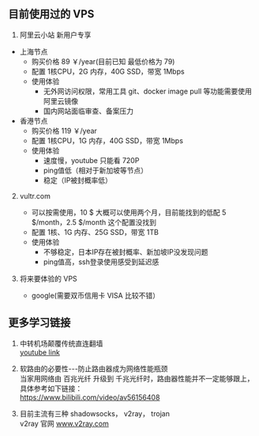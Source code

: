 ## 目前使用过的 VPS
1. 阿里云小站
新用户专享
  - 上海节点
    - 购买价格 89 ￥/year(目前已知 最低价格为 79)
    - 配置 1核CPU，2G 内存，40G SSD，带宽 1Mbps
    - 使用体验
       - 无外网访问权限，常用工具 git、docker image pull 等功能需要使用 阿里云镜像
       - 国内网站面临审查、备案压力
  - 香港节点
    - 购买价格 119 ￥/year
    - 配置 1核CPU，1G 内存，40G SSD，带宽 1Mbps
    - 使用体验
       - 速度慢，youtube 只能看 720P
       - ping值低（相对于新加坡等节点）
       - 稳定（IP被封概率低）

2. vultr.com
   - 可以按需使用，10 $ 大概可以使用两个月，目前能找到的低配 5 $/month，2.5 $/month 这个配置没找到
   - 配置 1核、1G 内存、25G SSD，带宽 1TB
   - 使用体验
      - 不够稳定，日本IP存在被封概率、新加坡IP没发现问题
      - ping值高，ssh登录使用感受到延迟感

3. 将来要体验的 VPS  
   - google(需要双币信用卡 VISA 比较不错）




## 更多学习链接
1. 中转机场颠覆传统直连翻墙  
   [youtube link](https://www.youtube.com/watch?v=OSUmCQNgsL0&t=29s)
2. 软路由的必要性---防止路由器成为网络性能瓶颈  
   当家用网络由 百兆光纤 升级到 千兆光纤时，路由器性能并不一定能够跟上，具体参考如下链接：  
https://www.bilibili.com/video/av56156408

3. 目前主流有三种 shadowsocks， v2ray， trojan  
   v2ray 官网 www.v2ray.com


 
